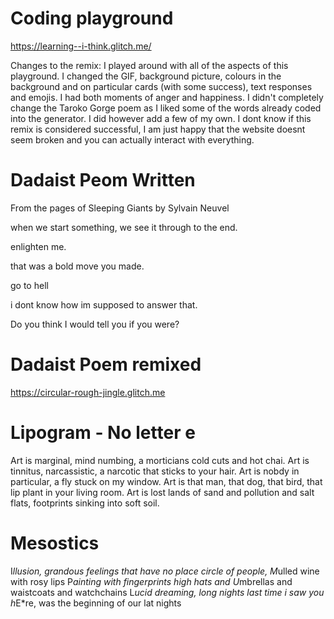 # Coding playground
https://learning--i-think.glitch.me/

</p>Changes to the remix: I played around with all of the aspects of this playground. I changed the GIF, background picture, colours in the background and on particular cards (with some success), text responses and emojis. I had both moments of anger and happiness. I didn't completely change the Taroko Gorge poem as I liked some of the words already coded into the generator. I did however add a few of my own. I dont know if this remix is considered successful, I am just happy that the website doesnt seem broken and you can actually interact with everything.
</p>

# Dadaist Peom Written
</p>From the pages of Sleeping Giants by Sylvain Neuvel
</p>when we start something, we see it through to the end.</p>
</p>enlighten me.</p>
</p>that was a bold move you made.</p>
</p>go to hell</p>
</p>i dont know how im supposed to answer that.</p>
</p>Do you think I would tell you if you were?</p>

# Dadaist Poem remixed
https://circular-rough-jingle.glitch.me

# Lipogram - No letter e
Art is marginal, mind numbing, a morticians cold cuts and hot chai. Art is tinnitus, narcassistic, a narcotic that sticks to your hair. Art is nobdy in particular, a fly stuck on my window. Art is that man, that dog, that bird, that lip plant in your living room. Art is lost lands of sand and pollution and salt flats, footprints sinking into soft soil.

# Mesostics
I*llusion, grandous feelings that have no place
circle of people, M*ulled wine with rosy lips
P*ainting with fingerprints
high hats and U*mbrellas and waistcoats and watchchains
L*ucid dreaming, long nights
last time i saw you h*E*re, was the beginning of our lat nights
